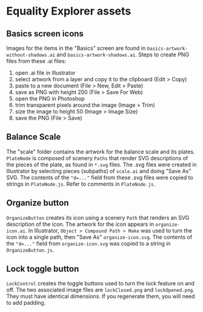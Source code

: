 Equality Explorer assets
================

## Basics screen icons

Images for the items in the "Basics" screen are found in `basics-artwork-without-shadows.ai` and
`basics-artwork-shadows.ai`. Steps to create PNG files from these .ai files:
1. open .ai file in Illustrator
1. select artwork from a layer and copy it to the clipboard (Edit > Copy)
2. paste to a new document (File > New, Edit > Paste)
3. save as PNG with height 200 (File > Save For Web)
4. open the PNG in Photoshop
5. trim transparent pixels around the image (Image > Trim)
6. size the image to height 50 (Image > Image Size)
7. save the PNG (File > Save)

## Balance Scale

The "scale" folder contains the artwork for the balance scale and its plates.
`PlateNode` is composed of scenery `Paths` that render SVG descriptions of the pieces of the plate,
as found in `*.svg` files. The .svg files were created in Illustrator by
selecting pieces (subpaths) of `scale.ai` and doing "Save As" SVG. The contents of the `"d=..."` field
from these .svg files were copied to strings in `PlateNode.js`.  Refer to comments in `PlateNode.js`.

## Organize button

`OrganizeButton` creates its icon using a scenery `Path` that renders an SVG description of the icon. The artwork
for the icon appears in `organize-icon.ai`. In Illustrator, `Object > Compound Path > Make` was used to turn the icon
into a single path, then "Save As" `organize-icon.svg`. The contents of the `"d=..."` field from `organize-icon.svg` 
was copied to a string in `OrganizeButton.js`.

## Lock toggle button

`LockControl` creates the toggle buttons used to turn the lock feature on and off. The two associated image files
are `lockClosed.png` and `lockOpened.png`. They must have identical dimensions. If you regenerate them, you will
need to add padding.
